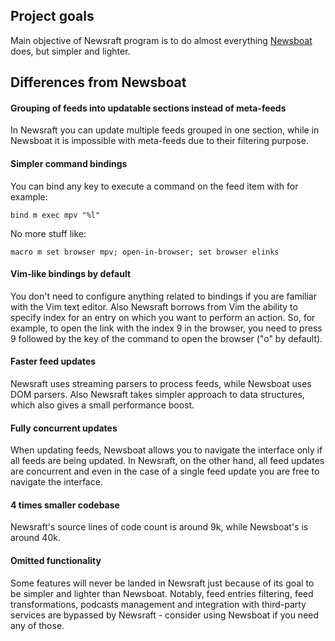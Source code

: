 ## Project goals

Main objective of Newsraft program is to do almost everything
[Newsboat](https://newsboat.org) does, but simpler and lighter.

## Differences from Newsboat

#### Grouping of feeds into updatable sections instead of meta-feeds

In Newsraft you can update multiple feeds grouped in one section, while in
Newsboat it is impossible with meta-feeds due to their filtering purpose.

#### Simpler command bindings

You can bind any key to execute a command on the feed item with for example:

```
bind m exec mpv "%l"
```

No more stuff like:

```
macro m set browser mpv; open-in-browser; set browser elinks
```

#### Vim-like bindings by default

You don't need to configure anything related to bindings if you are familiar
with the Vim text editor. Also Newsraft borrows from Vim the ability to specify
index for an entry on which you want to perform an action. So, for example, to
open the link with the index 9 in the browser, you need to press 9 followed by
the key of the command to open the browser ("o" by default).

#### Faster feed updates

Newsraft uses streaming parsers to process feeds, while Newsboat uses DOM
parsers. Also Newsraft takes simpler approach to data structures, which also
gives a small performance boost.

#### Fully concurrent updates

When updating feeds, Newsboat allows you to navigate the interface only if all
feeds are being updated. In Newsraft, on the other hand, all feed updates are
concurrent and even in the case of a single feed update you are free to navigate
the interface.

#### 4 times smaller codebase

Newsraft's source lines of code count is around 9k, while Newsboat's is around
40k.

#### Omitted functionality

Some features will never be landed in Newsraft just because of its goal to be
simpler and lighter than Newsboat. Notably, feed entries filtering, feed
transformations, podcasts management and integration with third-party services
are bypassed by Newsraft - consider using Newsboat if you need any of those.
